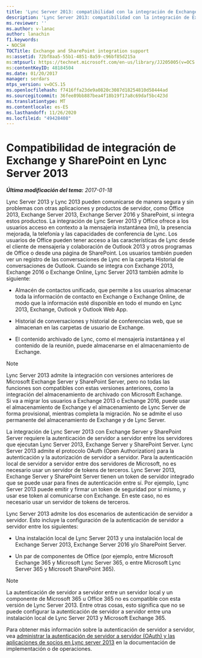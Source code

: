 ```yaml
---
title: 'Lync Server 2013: compatibilidad con la integración de Exchange y SharePoint'
description: 'Lync Server 2013: compatibilidad con la integración de Exchange y SharePoint.'
ms.reviewer: ''
ms.author: v-lanac
author: lanachin
f1.keywords:
- NOCSH
TOCTitle: Exchange and SharePoint integration support
ms:assetid: 72bf8aa5-55b1-4851-8a59-c96bf85d215a
ms:mtpsurl: https://technet.microsoft.com/en-us/library/JJ205005(v=OCS.15)
ms:contentKeyID: 48184504
ms.date: 01/20/2017
manager: serdars
mtps_version: v=OCS.15
ms.openlocfilehash: f7416ffa23de9a0820c3087d18254810d58444ad
ms.sourcegitcommit: 36fee89bb887bea4f18b19f17a8c69daf5bc423d
ms.translationtype: MT
ms.contentlocale: es-ES
ms.lasthandoff: 11/26/2020
ms.locfileid: "49428408"
---
```

# <a name="exchange-and-sharepoint-integration-support-in-lync-server-2013"></a>Compatibilidad de integración de Exchange y SharePoint en Lync Server 2013

<div data-xmlns="http://www.w3.org/1999/xhtml">

<div class="topic" data-xmlns="http://www.w3.org/1999/xhtml" data-msxsl="urn:schemas-microsoft-com:xslt" data-cs="https://msdn.microsoft.com/">

<div data-asp="https://msdn2.microsoft.com/asp">



</div>

<div id="mainSection">

<div id="mainBody">

<span> </span>

_**Última modificación del tema:** 2017-01-18_

Lync Server 2013 y Lync 2013 pueden comunicarse de manera segura y sin problemas con otras aplicaciones y productos de servidor, como Office 2013, Exchange Server 2013, Exchange Server 2016 y SharePoint, si integra estos productos. La integración de Lync Server 2013 y Office ofrece a los usuarios acceso en contexto a la mensajería instantánea (mi), la presencia mejorada, la telefonía y las capacidades de conferencia de Lync. Los usuarios de Office pueden tener acceso a las características de Lync desde el cliente de mensajería y colaboración de Outlook 2013 y otros programas de Office o desde una página de SharePoint. Los usuarios también pueden ver un registro de las conversaciones de Lync en la carpeta Historial de conversaciones de Outlook. Cuando se integra con Exchange 2013, Exchange 2016 o Exchange Online, Lync Server 2013 también admite lo siguiente:

  - Almacén de contactos unificado, que permite a los usuarios almacenar toda la información de contacto en Exchange o Exchange Online, de modo que la información esté disponible en todo el mundo en Lync 2013, Exchange, Outlook y Outlook Web App.

  - Historial de conversaciones y historial de conferencias web, que se almacenan en las carpetas de usuario de Exchange.

  - El contenido archivado de Lync, como el mensajería instantánea y el contenido de la reunión, puede almacenarse en el almacenamiento de Exchange.

<div>


> [!NOTE]  
> Lync Server 2013 admite la integración con versiones anteriores de Microsoft Exchange Server y SharePoint Server, pero no todas las funciones son compatibles con estas versiones anteriores, como la integración del almacenamiento de archivado con Microsoft Exchange.<BR>Si va a migrar los usuarios a Exchange 2013 o Exchange 2016, puede usar el almacenamiento de Exchange y el almacenamiento de Lync Server de forma provisional, mientras completa la migración. No se admite el uso permanente del almacenamiento de Exchange y de Lync Server.



</div>

La integración de Lync Server 2013 con Exchange Server y SharePoint Server requiere la autenticación de servidor a servidor entre los servidores que ejecutan Lync Server 2013, Exchange Server y SharePoint Server. Lync Server 2013 admite el protocolo OAuth (Open Authorization) para la autenticación y la autorización de servidor a servidor. Para la autenticación local de servidor a servidor entre dos servidores de Microsoft, no es necesario usar un servidor de tokens de terceros. Lync Server 2013, Exchange Server y SharePoint Server tienen un token de servidor integrado que se puede usar para fines de autenticación entre sí. Por ejemplo, Lync Server 2013 puede emitir y firmar un token de seguridad por sí mismo, y usar ese token al comunicarse con Exchange. En este caso, no es necesario usar un servidor de tokens de terceros.

Lync Server 2013 admite los dos escenarios de autenticación de servidor a servidor. Esto incluye la configuración de la autenticación de servidor a servidor entre los siguientes:

  - Una instalación local de Lync Server 2013 y una instalación local de Exchange Server 2013, Exchange Server 2016 y/o SharePoint Server.

  - Un par de componentes de Office (por ejemplo, entre Microsoft Exchange 365 y Microsoft Lync Server 365, o entre Microsoft Lync Server 365 y Microsoft SharePoint 365).

<div>


> [!NOTE]  
> La autenticación de servidor a servidor entre un servidor local y un componente de Microsoft 365 u Office 365 no es compatible con esta versión de Lync Server 2013. Entre otras cosas, esto significa que no se puede configurar la autenticación de servidor a servidor entre una instalación local de Lync Server 2013 y Microsoft Exchange 365.



</div>

Para obtener más información sobre la autenticación de servidor a servidor, vea [administrar la autenticación de servidor a servidor (OAuth) y las aplicaciones de socios en Lync server 2013](lync-server-2013-managing-server-to-server-authentication-oauth-and-partner-applications.md) en la documentación de implementación o de operaciones.

</div>

<span> </span>

</div>

</div>

</div>
